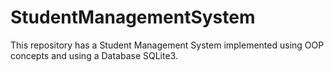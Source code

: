 # StudentManagementSystem
This repository has a Student Management System implemented using OOP concepts and using a Database SQLite3.
